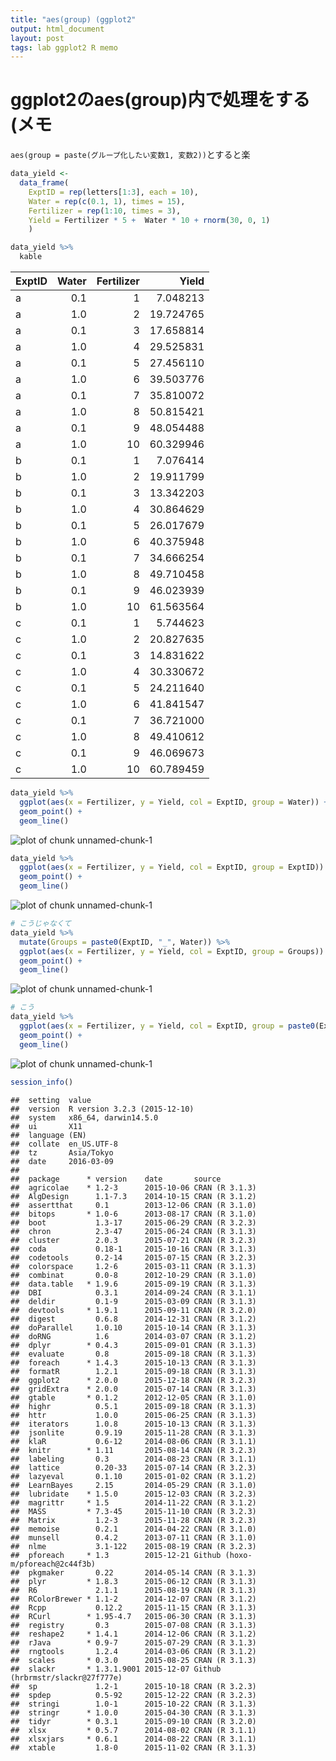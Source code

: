 ```yaml
---
title: "aes(group) (ggplot2"
output: html_document
layout: post
tags: lab ggplot2 R memo
---
```




# ggplot2のaes(group)内で処理をする (メモ

`aes(group = paste(グループ化したい変数1, 変数2))`とすると楽

```r
data_yield <-
  data_frame(
    ExptID = rep(letters[1:3], each = 10),
    Water = rep(c(0.1, 1), times = 15),
    Fertilizer = rep(1:10, times = 3),
    Yield = Fertilizer * 5 +  Water * 10 + rnorm(30, 0, 1)
    )

data_yield %>%
  kable
```



|ExptID | Water| Fertilizer|     Yield|
|:------|-----:|----------:|---------:|
|a      |   0.1|          1|  7.048213|
|a      |   1.0|          2| 19.724765|
|a      |   0.1|          3| 17.658814|
|a      |   1.0|          4| 29.525831|
|a      |   0.1|          5| 27.456110|
|a      |   1.0|          6| 39.503776|
|a      |   0.1|          7| 35.810072|
|a      |   1.0|          8| 50.815421|
|a      |   0.1|          9| 48.054488|
|a      |   1.0|         10| 60.329946|
|b      |   0.1|          1|  7.076414|
|b      |   1.0|          2| 19.911799|
|b      |   0.1|          3| 13.342203|
|b      |   1.0|          4| 30.864629|
|b      |   0.1|          5| 26.017679|
|b      |   1.0|          6| 40.375948|
|b      |   0.1|          7| 34.666254|
|b      |   1.0|          8| 49.710458|
|b      |   0.1|          9| 46.023939|
|b      |   1.0|         10| 61.563564|
|c      |   0.1|          1|  5.744623|
|c      |   1.0|          2| 20.827635|
|c      |   0.1|          3| 14.831622|
|c      |   1.0|          4| 30.330672|
|c      |   0.1|          5| 24.211640|
|c      |   1.0|          6| 41.841547|
|c      |   0.1|          7| 36.721000|
|c      |   1.0|          8| 49.410612|
|c      |   0.1|          9| 46.069673|
|c      |   1.0|         10| 60.789459|

```r
data_yield %>%
  ggplot(aes(x = Fertilizer, y = Yield, col = ExptID, group = Water)) + 
  geom_point() +
  geom_line()
```

![plot of chunk unnamed-chunk-1](/figure/source/2016-03-09-ggplot_grouping/unnamed-chunk-1-1.png) 

```r
data_yield %>%
  ggplot(aes(x = Fertilizer, y = Yield, col = ExptID, group = ExptID)) + 
  geom_point() +
  geom_line()
```

![plot of chunk unnamed-chunk-1](/figure/source/2016-03-09-ggplot_grouping/unnamed-chunk-1-2.png) 

```r
# こうじゃなくて
data_yield %>%
  mutate(Groups = paste0(ExptID, "_", Water)) %>%
  ggplot(aes(x = Fertilizer, y = Yield, col = ExptID, group = Groups)) + 
  geom_point() +
  geom_line()
```

![plot of chunk unnamed-chunk-1](/figure/source/2016-03-09-ggplot_grouping/unnamed-chunk-1-3.png) 

```r
# こう
data_yield %>%
  ggplot(aes(x = Fertilizer, y = Yield, col = ExptID, group = paste0(ExptID, Water))) + 
  geom_point() +
  geom_line()
```

![plot of chunk unnamed-chunk-1](/figure/source/2016-03-09-ggplot_grouping/unnamed-chunk-1-4.png) 


```r
session_info()
```

```
##  setting  value                       
##  version  R version 3.2.3 (2015-12-10)
##  system   x86_64, darwin14.5.0        
##  ui       X11                         
##  language (EN)                        
##  collate  en_US.UTF-8                 
##  tz       Asia/Tokyo                  
##  date     2016-03-09                  
## 
##  package      * version    date       source                          
##  agricolae    * 1.2-3      2015-10-06 CRAN (R 3.1.3)                  
##  AlgDesign      1.1-7.3    2014-10-15 CRAN (R 3.1.2)                  
##  assertthat     0.1        2013-12-06 CRAN (R 3.1.0)                  
##  bitops       * 1.0-6      2013-08-17 CRAN (R 3.1.0)                  
##  boot           1.3-17     2015-06-29 CRAN (R 3.2.3)                  
##  chron          2.3-47     2015-06-24 CRAN (R 3.1.3)                  
##  cluster        2.0.3      2015-07-21 CRAN (R 3.2.3)                  
##  coda           0.18-1     2015-10-16 CRAN (R 3.1.3)                  
##  codetools      0.2-14     2015-07-15 CRAN (R 3.2.3)                  
##  colorspace     1.2-6      2015-03-11 CRAN (R 3.1.3)                  
##  combinat       0.0-8      2012-10-29 CRAN (R 3.1.0)                  
##  data.table   * 1.9.6      2015-09-19 CRAN (R 3.1.3)                  
##  DBI            0.3.1      2014-09-24 CRAN (R 3.1.1)                  
##  deldir         0.1-9      2015-03-09 CRAN (R 3.1.3)                  
##  devtools     * 1.9.1      2015-09-11 CRAN (R 3.2.0)                  
##  digest         0.6.8      2014-12-31 CRAN (R 3.1.2)                  
##  doParallel     1.0.10     2015-10-14 CRAN (R 3.1.3)                  
##  doRNG          1.6        2014-03-07 CRAN (R 3.1.2)                  
##  dplyr        * 0.4.3      2015-09-01 CRAN (R 3.1.3)                  
##  evaluate       0.8        2015-09-18 CRAN (R 3.1.3)                  
##  foreach      * 1.4.3      2015-10-13 CRAN (R 3.1.3)                  
##  formatR        1.2.1      2015-09-18 CRAN (R 3.1.3)                  
##  ggplot2      * 2.0.0      2015-12-18 CRAN (R 3.2.3)                  
##  gridExtra    * 2.0.0      2015-07-14 CRAN (R 3.1.3)                  
##  gtable       * 0.1.2      2012-12-05 CRAN (R 3.1.0)                  
##  highr          0.5.1      2015-09-18 CRAN (R 3.1.3)                  
##  httr           1.0.0      2015-06-25 CRAN (R 3.1.3)                  
##  iterators      1.0.8      2015-10-13 CRAN (R 3.1.3)                  
##  jsonlite       0.9.19     2015-11-28 CRAN (R 3.1.3)                  
##  klaR           0.6-12     2014-08-06 CRAN (R 3.1.1)                  
##  knitr        * 1.11       2015-08-14 CRAN (R 3.2.3)                  
##  labeling       0.3        2014-08-23 CRAN (R 3.1.1)                  
##  lattice        0.20-33    2015-07-14 CRAN (R 3.2.3)                  
##  lazyeval       0.1.10     2015-01-02 CRAN (R 3.1.2)                  
##  LearnBayes     2.15       2014-05-29 CRAN (R 3.1.0)                  
##  lubridate    * 1.5.0      2015-12-03 CRAN (R 3.2.3)                  
##  magrittr     * 1.5        2014-11-22 CRAN (R 3.1.2)                  
##  MASS         * 7.3-45     2015-11-10 CRAN (R 3.2.3)                  
##  Matrix         1.2-3      2015-11-28 CRAN (R 3.2.3)                  
##  memoise        0.2.1      2014-04-22 CRAN (R 3.1.0)                  
##  munsell        0.4.2      2013-07-11 CRAN (R 3.1.0)                  
##  nlme           3.1-122    2015-08-19 CRAN (R 3.2.3)                  
##  pforeach     * 1.3        2015-12-21 Github (hoxo-m/pforeach@2c44f3b)
##  pkgmaker       0.22       2014-05-14 CRAN (R 3.1.3)                  
##  plyr         * 1.8.3      2015-06-12 CRAN (R 3.1.3)                  
##  R6             2.1.1      2015-08-19 CRAN (R 3.1.3)                  
##  RColorBrewer * 1.1-2      2014-12-07 CRAN (R 3.1.2)                  
##  Rcpp           0.12.2     2015-11-15 CRAN (R 3.1.3)                  
##  RCurl        * 1.95-4.7   2015-06-30 CRAN (R 3.1.3)                  
##  registry       0.3        2015-07-08 CRAN (R 3.1.3)                  
##  reshape2     * 1.4.1      2014-12-06 CRAN (R 3.1.2)                  
##  rJava        * 0.9-7      2015-07-29 CRAN (R 3.1.3)                  
##  rngtools       1.2.4      2014-03-06 CRAN (R 3.1.2)                  
##  scales       * 0.3.0      2015-08-25 CRAN (R 3.1.3)                  
##  slackr       * 1.3.1.9001 2015-12-07 Github (hrbrmstr/slackr@27f777e)
##  sp             1.2-1      2015-10-18 CRAN (R 3.2.3)                  
##  spdep          0.5-92     2015-12-22 CRAN (R 3.2.3)                  
##  stringi        1.0-1      2015-10-22 CRAN (R 3.1.3)                  
##  stringr      * 1.0.0      2015-04-30 CRAN (R 3.1.3)                  
##  tidyr        * 0.3.1      2015-09-10 CRAN (R 3.2.0)                  
##  xlsx         * 0.5.7      2014-08-02 CRAN (R 3.1.1)                  
##  xlsxjars     * 0.6.1      2014-08-22 CRAN (R 3.1.1)                  
##  xtable         1.8-0      2015-11-02 CRAN (R 3.1.3)
```
